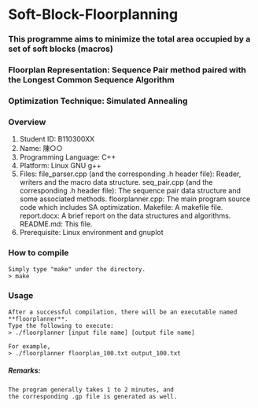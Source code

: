 ﻿# Soft-Block-Floorplanning

### This programme aims to minimize the total area occupied by a set of soft blocks (macros)
### Floorplan Representation: Sequence Pair method paired with the Longest Common Sequence Algorithm
### Optimization Technique: Simulated Annealing

### Overview
1. Student ID: B110300XX
2. Name: 陳○○
3. Programming Language: C++
4. Platform: Linux GNU g++
5. Files:
    file_parser.cpp (and the corresponding .h header file):
        Reader, writers and the macro data structure. 
    seq_pair.cpp (and the corresponding .h header file):
        The sequence pair data structure and some associated methods.
    floorplanner.cpp:
        The main program source code which includes SA optimization.
    Makefile:
        A makefile file.
    report.docx:
        A brief report on the data structures and algorithms.
    README.md:
        This file.
6. Prerequisite: Linux environment and gnuplot

### How to compile
    Simply type "make" under the directory.
    > make

### Usage
    After a successful compilation, there will be an executable named **floorplanner**.
    Type the following to execute:
    > ./floorplanner [input file name] [output file name]

    For example,
    > ./floorplanner floorplan_100.txt output_100.txt

##### Remarks:
    The program generally takes 1 to 2 minutes, and
    the corresponding .gp file is generated as well.
